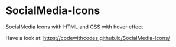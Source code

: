 # SocialMedia-Icons
SocialMedia Icons with HTML and CSS with hover effect


Have a look at: https://codewithcodes.github.io/SocialMedia-Icons/
